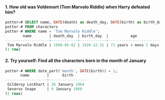 #### 1. How old was Voldemort (Tom Marvolo Riddle) when Harry defeated him?

```sql 
potter=# SELECT name, DATE(death) as death_day, DATE(birth) as birth_day, age(DATE(death),DATE(birth))
potter-# FROM characters
potter-# WHERE name = 'Tom Marvolo Riddle';
        name        | death_day  | birth_day  |          age
--------------------+------------+------------+------------------------
 Tom Marvolo Riddle | 1998-05-02 | 1926-12-31 | 71 years 4 mons 2 days
(1 row)
```

#### 2. Try yourself: Find all the characters born in  the month of January

```sql 
potter-# WHERE date_part('month', DATE(birth)) = 1;
       name        |      birth
-------------------+-----------------
 Gilderoy Lockhart | 26 January 1964
 Severus Snape     | 9 January 1960
(2 rows)

```